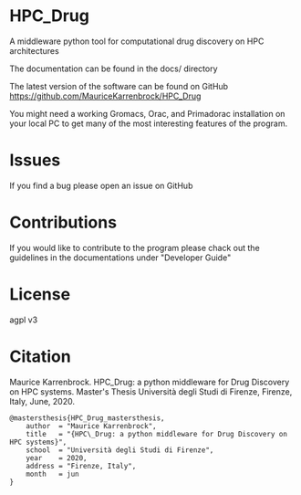 # HPC_Drug
A middleware python tool for computational drug discovery on HPC architectures

The documentation can be found in the docs/ directory

The latest version of the software can be found on GitHub https://github.com/MauriceKarrenbrock/HPC_Drug

You might need a working Gromacs, Orac, and Primadorac installation on your local PC to get many of the most interesting features of the program.

# Issues
If you find a bug please open an issue on GitHub

# Contributions
If you would like to contribute to the program please chack out the guidelines in the documentations under "Developer Guide"

# License
agpl v3

# Citation

Maurice Karrenbrock. HPC_Drug: a python middleware for Drug Discovery on HPC systems. Master's Thesis Università degli Studi di Firenze, Firenze, Italy, June, 2020.
```
@mastersthesis{HPC_Drug_mastersthesis,
    author  = "Maurice Karrenbrock",
    title   = "{HPC\_Drug: a python middleware for Drug Discovery on HPC systems}",
    school  = "Università degli Studi di Firenze",
    year    = 2020,
    address = "Firenze, Italy",
    month   = jun
}
```
